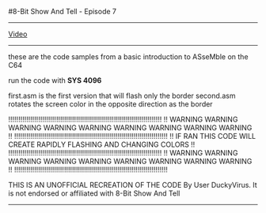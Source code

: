 #8-Bit Show And Tell - Episode 7

***

[Video](https://www.youtube.com/watch?v=EUCSZw7piKE, "8-Bit Show and Tell")

***

these are the code samples from a basic introduction
to ASseMble on the C64

run the code with **SYS 4096**

first.asm is the first version that will flash only the border
second.asm rotates the screen color in the opposite direction as the border

!!!!!!!!!!!!!!!!!!!!!!!!!!!!!!!!!!!!!!!!!!!!!!!!!!!!!!!!!!!!!!!!!!!!!!!!!!!!!
!! WARNING WARNING WARNING WARNING WARNING WARNING WARNING WARNING WARNING !!
!!!!!!!!!!!!!!!!!!!!!!!!!!!!!!!!!!!!!!!!!!!!!!!!!!!!!!!!!!!!!!!!!!!!!!!!!!!!!
!!    IF RAN THIS CODE WILL CREATE RAPIDLY FLASHING AND CHANGING COLORS    !!
!!!!!!!!!!!!!!!!!!!!!!!!!!!!!!!!!!!!!!!!!!!!!!!!!!!!!!!!!!!!!!!!!!!!!!!!!!!!!
!! WARNING WARNING WARNING WARNING WARNING WARNING WARNING WARNING WARNING !!
!!!!!!!!!!!!!!!!!!!!!!!!!!!!!!!!!!!!!!!!!!!!!!!!!!!!!!!!!!!!!!!!!!!!!!!!!!!!!



THIS IS AN UNOFFICIAL RECREATION OF THE CODE
By User DuckyVirus.  It is not endorsed or affiliated with 8-Bit Show And Tell

***